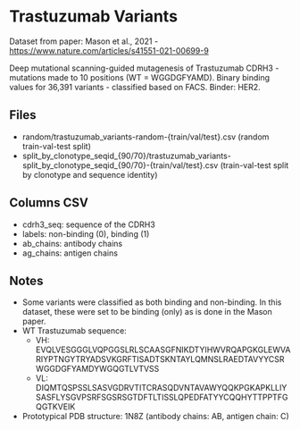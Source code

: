 # Trastuzumab Variants

Dataset from paper: Mason et al., 2021 - https://www.nature.com/articles/s41551-021-00699-9

Deep mutational scanning-guided mutagenesis of Trastuzumab CDRH3 - mutations made to 10 positions (WT = WGGDGFYAMD). Binary binding values for 36,391 variants - classified based on FACS. Binder: HER2.

## Files

- random/trastuzumab_variants-random-{train/val/test}.csv (random train-val-test split)
- split_by_clonotype_seqid_{90/70}/trastuzumab_variants-split_by_clonotype_seqid_{90/70}-{train/val/test}.csv (train-val-test split by clonotype and sequence identity)

## Columns CSV

- cdrh3_seq: sequence of the CDRH3
- labels: non-binding (0), binding (1)
- ab_chains: antibody chains
- ag_chains: antigen chains

## Notes

- Some variants were classified as both binding and non-binding. In this dataset, these were set to be binding (only) as is done in the Mason paper.
- WT Trastuzumab sequence:
    - VH: EVQLVESGGGLVQPGGSLRLSCAASGFNIKDTYIHWVRQAPGKGLEWVARIYPTNGYTRYADSVKGRFTISADTSKNTAYLQMNSLRAEDTAVYYCSRWGGDGFYAMDYWGQGTLVTVSS
    - VL: DIQMTQSPSSLSASVGDRVTITCRASQDVNTAVAWYQQKPGKAPKLLIYSASFLYSGVPSRFSGSRSGTDFTLTISSLQPEDFATYYCQQHYTTPPTFGQGTKVEIK
- Prototypical PDB structure: 1N8Z (antibody chains: AB, antigen chain: C)
